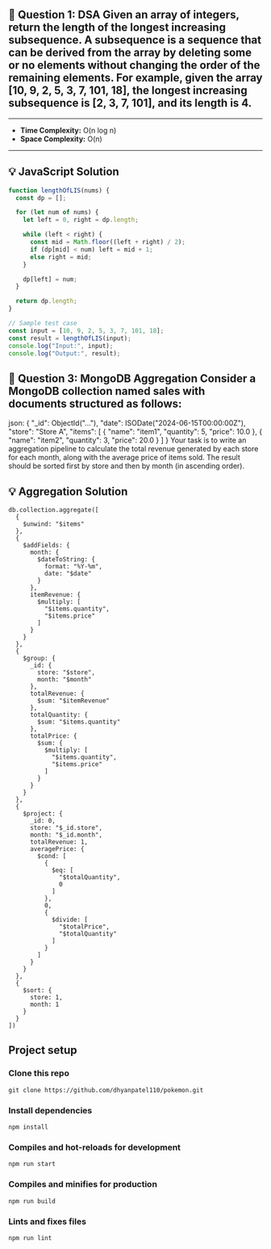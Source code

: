## 📘 Question 1: DSA Given an array of integers, return the length of the longest increasing subsequence. A subsequence is a sequence that can be derived from the array by deleting some or no elements without changing the order of the remaining elements. For example, given the array [10, 9, 2, 5, 3, 7, 101, 18], the longest increasing subsequence is [2, 3, 7, 101], and its length is 4.
---
- **Time Complexity:** O(n log n)  
- **Space Complexity:** O(n)

---

## 💡 JavaScript Solution

```js
function lengthOfLIS(nums) {
  const dp = [];

  for (let num of nums) {
    let left = 0, right = dp.length;

    while (left < right) {
      const mid = Math.floor((left + right) / 2);
      if (dp[mid] < num) left = mid + 1;
      else right = mid;
    }

    dp[left] = num;
  }

  return dp.length;
}

// Sample test case
const input = [10, 9, 2, 5, 3, 7, 101, 18];
const result = lengthOfLIS(input);
console.log("Input:", input);
console.log("Output:", result);
```

## 📘 Question 3: MongoDB Aggregation Consider a MongoDB collection named sales with documents structured as follows:
json:
{
    "_id": ObjectId("..."),
    "date": ISODate("2024-06-15T00:00:00Z"),
    "store": "Store A",
    "items": [
        {
            "name": "item1",
            "quantity": 5,
            "price": 10.0
        },
        {
            "name": "item2",
            "quantity": 3,
            "price": 20.0
        }
    ]
}
Your task is to write an aggregation pipeline to calculate the total revenue generated by each store for each month, along with the average price of items sold. The result should be sorted first by store and then by month (in ascending order).


## 💡 Aggregation  Solution

```Aggregation
db.collection.aggregate([
  {
    $unwind: "$items"
  },
  {
    $addFields: {
      month: {
        $dateToString: {
          format: "%Y-%m",
          date: "$date"
        }
      },
      itemRevenue: {
        $multiply: [
          "$items.quantity",
          "$items.price"
        ]
      }
    }
  },
  {
    $group: {
      _id: {
        store: "$store",
        month: "$month"
      },
      totalRevenue: {
        $sum: "$itemRevenue"
      },
      totalQuantity: {
        $sum: "$items.quantity"
      },
      totalPrice: {
        $sum: {
          $multiply: [
            "$items.quantity",
            "$items.price"
          ]
        }
      }
    }
  },
  {
    $project: {
      _id: 0,
      store: "$_id.store",
      month: "$_id.month",
      totalRevenue: 1,
      averagePrice: {
        $cond: [
          {
            $eq: [
              "$totalQuantity",
              0
            ]
          },
          0,
          {
            $divide: [
              "$totalPrice",
              "$totalQuantity"
            ]
          }
        ]
      }
    }
  },
  {
    $sort: {
      store: 1,
      month: 1
    }
  }
])
```

## Project setup

### Clone this repo

```
git clone https://github.com/dhyanpatel110/pokemon.git
```

### Install dependencies

```
npm install
```

### Compiles and hot-reloads for development

```
npm run start
```

### Compiles and minifies for production

```
npm run build
```

### Lints and fixes files

```
npm run lint
```
